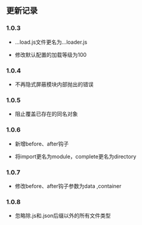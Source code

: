 ## 更新记录

### 1.0.3

* ...load.js文件更名为...loader.js

* 修改默认配置的加载等级为100

### 1.0.4

* 不再隐式屏蔽模块内部抛出的错误


### 1.0.5

* 阻止覆盖已存在的同名对象

### 1.0.6

* 新增before、after钩子

* 将import更名为module，complete更名为directory

### 1.0.7

* 修改before、after钩子参数为data ,container

### 1.0.8

* 忽略除.js和.json后缀以外的所有文件类型